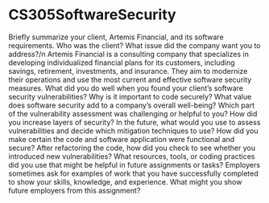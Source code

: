 # CS305SoftwareSecurity
Briefly summarize your client, Artemis Financial, and its software requirements. Who was the client? What issue did the company want you to address?/n
Artemis Financial is a consulting company that specializes in developing individualized financial plans for its customers, including savings, retirement, investments, and insurance. They aim to modernize their operations and use the most current and effective software security measures.
What did you do well when you found your client’s software security vulnerabilities? Why is it important to code securely? What value does software security add to a company’s overall well-being?
Which part of the vulnerability assessment was challenging or helpful to you?
How did you increase layers of security? In the future, what would you use to assess vulnerabilities and decide which mitigation techniques to use?
How did you make certain the code and software application were functional and secure? After refactoring the code, how did you check to see whether you introduced new vulnerabilities?
What resources, tools, or coding practices did you use that might be helpful in future assignments or tasks?
Employers sometimes ask for examples of work that you have successfully completed to show your skills, knowledge, and experience. What might you show future employers from this assignment?
